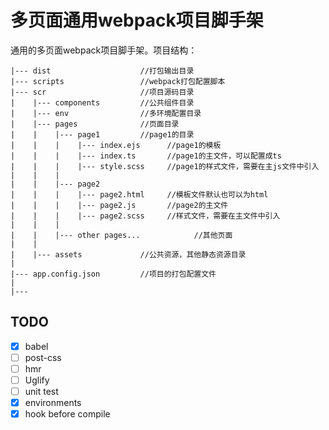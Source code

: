 # 多页面通用webpack项目脚手架

通用的多页面webpack项目脚手架。项目结构：

```
|--- dist                    //打包输出目录
|--- scripts                 //webpack打包配置脚本
|--- scr                     //项目源码目录
|    |--- components         //公共组件目录
|    |--- env                //多环境配置目录
|    |--- pages              //页面目录
|    |    |--- page1         //page1的目录
|    |    |    |--- index.ejs      //page1的模板
|    |    |    |--- index.ts       //page1的主文件，可以配置成ts
|    |    |    |--- style.scss     //page1的样式文件，需要在主js文件中引入
|    |    |
|    |    |--- page2
|    |    |    |--- page2.html     //模板文件默认也可以为html
|    |    |    |--- page2.js       //page2的主文件
|    |    |    |--- page2.scss     //样式文件，需要在主文件中引入
|    |    |
|    |    |--- other pages...            //其他页面  
|    |    
|    |--- assets             //公共资源，其他静态资源目录
|
|--- app.config.json         //项目的打包配置文件
|
|---  

```

## TODO
- [x] babel
- [ ] post-css  
- [ ] hmr  
- [ ] Uglify  
- [ ] unit test
- [x] environments
- [x] hook before compile
